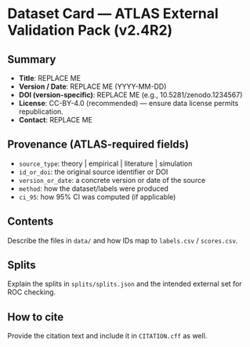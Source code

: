 # Dataset Card — ATLAS External Validation Pack (v2.4R2)

## Summary
- **Title**: REPLACE ME
- **Version / Date**: REPLACE ME (YYYY-MM-DD)
- **DOI (version-specific)**: REPLACE ME (e.g., 10.5281/zenodo.1234567)
- **License**: CC-BY-4.0 (recommended) — ensure data license permits republication.
- **Contact**: REPLACE ME

## Provenance (ATLAS-required fields)
- `source_type`: theory | empirical | literature | simulation
- `id_or_doi`: the original source identifier or DOI
- `version_or_date`: a concrete version or date of the source
- `method`: how the dataset/labels were produced
- `ci_95`: how 95% CI was computed (if applicable)

## Contents
Describe the files in `data/` and how IDs map to `labels.csv` / `scores.csv`.

## Splits
Explain the splits in `splits/splits.json` and the intended external set for ROC checking.

## How to cite
Provide the citation text and include it in `CITATION.cff` as well.

